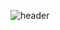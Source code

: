 ![header](https://capsule-render.vercel.app/api?type=waving&color=gradient&height=300&section=header&text=Yonghyun%20Kim&fontSize=90&animation=twinkling)
